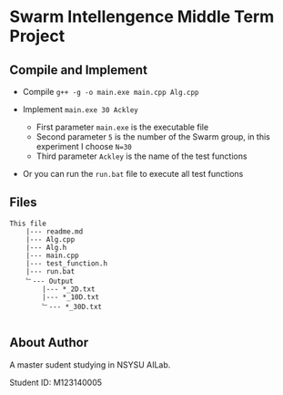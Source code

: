 # Swarm Intellengence Middle Term Project

## Compile and Implement

* Compile  `g++ -g -o main.exe main.cpp Alg.cpp`
* Implement `main.exe 30 Ackley`

  * First parameter `main.exe` is the executable file
  * Second parameter `5` is the number of the Swarm group, in this experiment I choose `N=30`
  * Third parameter `Ackley` is the name of the test functions
* Or you can run the `run.bat` file to execute all test functions

## Files

```
This file
    |--- readme.md
    |--- Alg.cpp
    |--- Alg.h
    |--- main.cpp 
    |--- test_function.h
    |--- run.bat
    ﹄--- Output
	    |--- *_2D.txt
	    |--- *_10D.txt
	    ﹄--- *_30D.txt
```

```

```

## About Author

A master sudent studying in NSYSU AILab.

Student ID: M123140005
